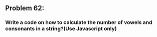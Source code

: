 ## Problem 62:


###  Write a code on how to calculate the number of vowels and consonants in a string?(Use Javascript only)
